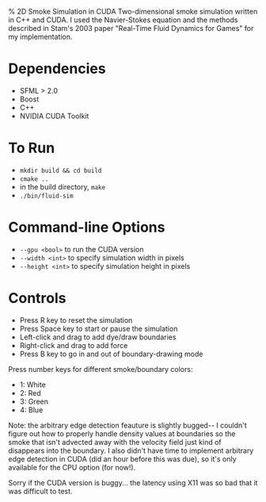 % 2D Smoke Simulation in CUDA
Two-dimensional smoke simulation written in C++ and CUDA. I used the Navier-Stokes equation and the methods described in Stam's 2003 paper "Real-Time Fluid Dynamics for Games" for my implementation.

# Dependencies
- SFML > 2.0
- Boost
- C++
- NVIDIA CUDA Toolkit

# To Run
- `mkdir build && cd build`
- `cmake ..`
- in the build directory, `make`
- `./bin/fluid-sim`

# Command-line Options
- `--gpu <bool>` to run the CUDA version
- `--width <int>` to specify simulation width in pixels
- `--height <int>` to specify simulation height in pixels

# Controls
- Press R key to reset the simulation
- Press Space key to start or pause the simulation
- Left-click and drag to add dye/draw boundaries
- Right-click and drag to add force
- Press B key to go in and out of boundary-drawing mode

Press number keys for different smoke/boundary colors:
- 1: White
- 2: Red
- 3: Green
- 4: Blue

Note: the arbitrary edge detection feauture is slightly bugged-- I couldn't figure out how to properly handle density values at boundaries so the smoke that isn't advected away with the velocity field just kind of disappears into the boundary. I also didn't have time to implement arbitrary edge detection in CUDA (did an hour before this was due), so it's only available for the CPU option (for now!).

Sorry if the CUDA version is buggy... the latency using X11 was so bad that it was difficult to test.
